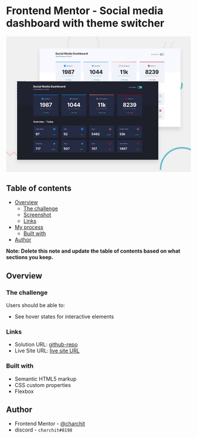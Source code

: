 # Frontend Mentor - Social media dashboard with theme switcher

![Design preview for the Social media dashboard with theme switcher coding challenge](./design/desktop-preview.jpg)

## Table of contents

- [Overview](#overview)
  - [The challenge](#the-challenge)
  - [Screenshot](#screenshot)
  - [Links](#links)
- [My process](#my-process)
  - [Built with](#built-with)
- [Author](#author)

**Note: Delete this note and update the table of contents based on what sections you keep.**

## Overview

### The challenge

Users should be able to:

- See hover states for interactive elements

### Links

- Solution URL: [github-repo](https://github.com/Charchit-beginner/fem-smd-theme-switcher)
- Live Site URL: [live site URL](https://charchit-beginner.github.io/fem-smd-theme-switcher)

### Built with

- Semantic HTML5 markup
- CSS custom properties
- Flexbox

## Author

- Frontend Mentor - [@charchit](https://www.frontendmentor.io/profile/Charchit-beginner)
- discord - `charchit#8198`
